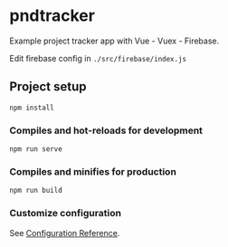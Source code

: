 # pndtracker

Example project tracker app with Vue - Vuex - Firebase. 

Edit firebase config in ``` ./src/firebase/index.js ```

## Project setup
```
npm install
```

### Compiles and hot-reloads for development
```
npm run serve
```

### Compiles and minifies for production
```
npm run build
```

### Customize configuration
See [Configuration Reference](https://cli.vuejs.org/config/).
